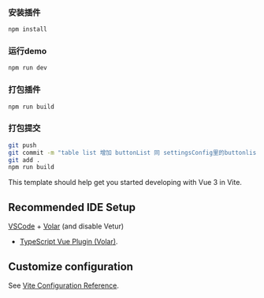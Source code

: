
### 安装插件

```sh
npm install
```

### 运行demo

```sh
npm run dev
```

### 打包插件

```sh
npm run build
```

### 打包提交
```sh
git push 
git commit -m "table list 增加 buttonList 同 settingsConfig里的buttonlist 如果列表中有buttonList 就会取列表里的，buttonList 如果为非数组 就会取settingsConfig里的 " 
git add . 
npm run build 

```





This template should help get you started developing with Vue 3 in Vite.

## Recommended IDE Setup

[VSCode](https://code.visualstudio.com/) + [Volar](https://marketplace.visualstudio.com/items?itemName=Vue.volar) (and
disable Vetur)
+ [TypeScript Vue Plugin (Volar)](https://marketplace.visualstudio.com/items?itemName=Vue.vscode-typescript-vue-plugin).

## Customize configuration

See [Vite Configuration Reference](https://vitejs.dev/config/).

